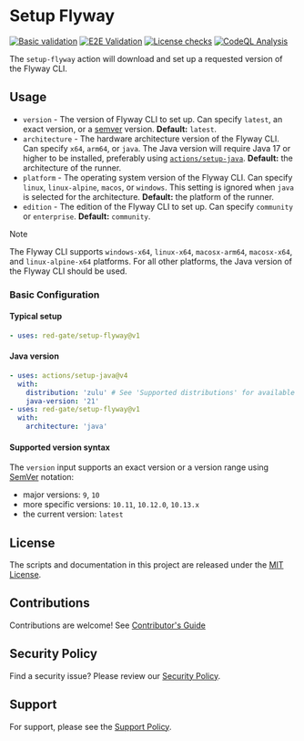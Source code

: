 # Setup Flyway

[![Basic validation](../..//actions/workflows/basic-validation.yml/badge.svg)](../..//actions/workflows/basic-validation.yml)
[![E2E Validation](../..//actions/workflows/e2e-validation.yml/badge.svg)](../..//actions/workflows/e2e-validation.yml)
[![License checks](../..//actions/workflows/license-checks.yml/badge.svg)](../..//actions/workflows/license-checks.yml)
[![CodeQL Analysis](../..//actions/workflows/codeql-analysis.yml/badge.svg)](../..//actions/workflows/codeql-analysis.yml)

The `setup-flyway` action will download and set up a requested version of the Flyway CLI.

## Usage

- `version` - The version of Flyway CLI to set up. Can specify `latest`, an exact version, or a [semver](#supported-version-syntax) version. **Default:** `latest`.
- `architecture` - The hardware architecture version of the Flyway CLI. Can specify `x64`, `arm64`, or `java`. The Java version will require Java 17 or higher to be installed, preferably using [`actions/setup-java`](https://github.com/actions/setup-java). **Default:** the architecture of the runner.
- `platform` - The operating system version of the Flyway CLI. Can specify `linux`, `linux-alpine`, `macos`, or `windows`. This setting is ignored when `java` is selected for the architecture. **Default:** the platform of the runner.
- `edition` - The edition of the Flyway CLI to set up. Can specify `community` or `enterprise`. **Default:** `community`.

> [!NOTE]
> The Flyway CLI supports `windows-x64`, `linux-x64`, `macosx-arm64`, `macosx-x64`, and `linux-alpine-x64` platforms. 
> For all other platforms, the Java version of the Flyway CLI should be used.

### Basic Configuration

#### Typical setup

```yaml
- uses: red-gate/setup-flyway@v1
```

#### Java version

```yaml
- uses: actions/setup-java@v4
  with:
    distribution: 'zulu' # See 'Supported distributions' for available options
    java-version: '21'
- uses: red-gate/setup-flyway@v1
  with:
    architecture: 'java'
```

#### Supported version syntax

The `version` input supports an exact version or a version range using [SemVer](https://semver.org/) notation:
- major versions: `9`, `10`
- more specific versions:  `10.11`, `10.12.0`, `10.13.x`
- the current version: `latest`

## License

The scripts and documentation in this project are released under the [MIT License](LICENSE).

## Contributions

Contributions are welcome! See [Contributor's Guide](CONTRIBUTORS.md)

## Security Policy

Find a security issue? Please review our [Security Policy](SECURITY.md).

## Support

For support, please see the [Support Policy](SUPPORT.md).
